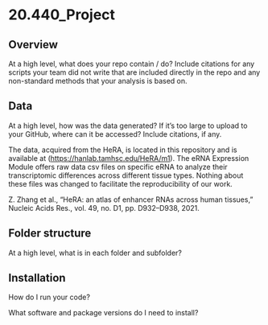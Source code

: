 # 20.440_Project

<h2>Overview</h2>

At a high level, what does your repo contain / do? 
Include citations for any scripts your team did not write that are 
included directly in the repo and any non-standard methods that your 
analysis is based on. 



<h2>Data</h2>

At a high level, how was the data generated? 
If it’s too large to upload to your GitHub, where can it be accessed?
Include citations, if any.

The data, acquired from the HeRA, is located in this repository and is 
available at (https://hanlab.tamhsc.edu/HeRA/m1). The eRNA Expression Module
offers raw data csv files on specific eRNA to analyze their transcriptomic 
differences across different tissue types. Nothing about these files was changed
to facilitate the reproducibility of our work.

Z. Zhang et al., “HeRA: an atlas of enhancer RNAs across human tissues,” Nucleic Acids Res.,
vol. 49, no. D1, pp. D932–D938, 2021.

<h2>Folder structure </h2>

At a high level, what is in each folder and subfolder?



<h2>Installation </h2>

How do I run your code?



What software and package versions do I need to install?



